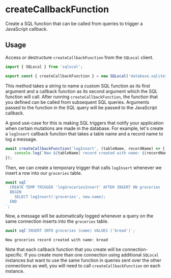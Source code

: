 # createCallbackFunction

Create a SQL function that can be called from queries to trigger a JavaScript callback.

## Usage

Access or destructure `createCallbackFunction` from the `SQLocal` client.

```javascript
import { SQLocal } from 'sqlocal';

export const { createCallbackFunction } = new SQLocal('database.sqlite3');
```

<!-- @include: ../_partials/initialization-note.md -->

This method takes a string to name a custom SQL function as its first argument and a callback function as its second argument which the SQL function will call. After running `createCallbackFunction`, the function that you defined can be called from subsequent SQL queries. Arguments passed to the function in the SQL query will be passed to the JavaScript callback.

A good use-case for this is making SQL triggers that notify your application when certain mutations are made in the database. For example, let's create a `logInsert` callback function that takes a table name and a record name to log a message.

```javascript
await createCallbackFunction('logInsert', (tableName, recordName) => {
	console.log(`New ${tableName} record created with name: ${recordName}`);
});
```

Then, we can create a temporary trigger that calls `logInsert` whenever we insert a row into our `groceries` table.

```javascript
await sql`
  CREATE TEMP TRIGGER 'logGroceriesInsert' AFTER INSERT ON groceries
  BEGIN
    SELECT logInsert('groceries', new.name);
  END
`;
```

Now, a message will be automatically logged whenever a query on the same connection inserts into the `groceries` table.

```javascript
await sql`INSERT INTO groceries (name) VALUES ('bread')`;
```

```log
New groceries record created with name: bread
```

Note that each callback function that you create will be connection-specific. If you create more than one connection using additional `SQLocal` instances but want to use the same function in queries sent over the other connections as well, you will need to call `createCallbackFunction` on each instance.
